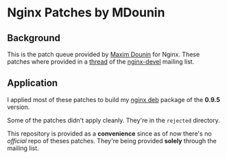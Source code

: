 # Nginx Patches by MDounin 

## Background

This is the patch queue provided by [Maxim Dounin](http://mdounin.ru)
for Nginx. These patches where provided in a
[thread](http://nginx.org/pipermail/nginx-devel/2011-February/000719.html)
of the [nginx-devel](http://nginx.org/mailman/listinfo/nginx-devel)
mailing list.

## Application

I applied most of these patches to build my
[nginx deb](http://debian.perusio.net "My Debian Repo with up to date
Nginx") package of the **0.9.5** version.

Some of the patches didn't apply cleanly. They're in the `rejected`
directory.

This repository is provided as a **convenience** since as of now there's
no _official_ repo of theses patches. They're being provided **solely**
through the mailing list.
